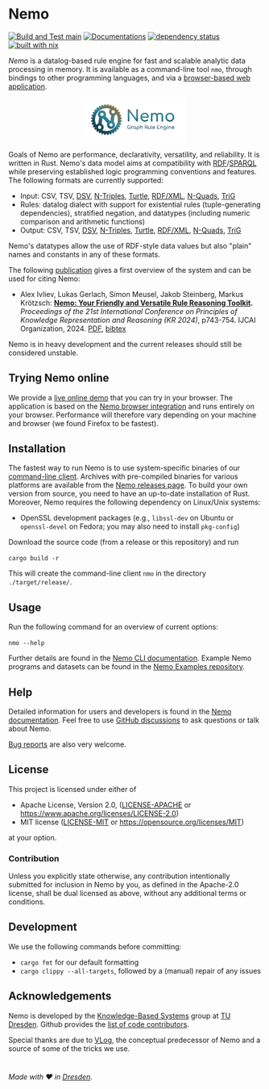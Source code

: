 # Nemo

[![Build and Test main](https://img.shields.io/github/actions/workflow/status/knowsys/nemo/build.yml?branch=main&label=build)](https://github.com/knowsys/nemo/actions/workflows/build.yml)
[![Documentations](https://img.shields.io/github/actions/workflow/status/knowsys/nemo/build.yml?branch=main&label=documentation)](https://knowsys.github.io/nemo-doc)
[![dependency status](https://deps.rs/repo/github/knowsys/nemo/status.svg)](https://deps.rs/repo/github/knowsys/nemo)
[![built with nix](https://img.shields.io/static/v1?logo=nixos&logoColor=white&label=&message=Built%20with%20Nix&color=41439a)](https://builtwithnix.org)

*Nemo* is a datalog-based rule engine for fast and scalable analytic data processing in memory. It is available as a command-line tool ```nmo```,  through bindings to other programming languages, and via a [browser-based web application](https://tools.iccl.inf.tu-dresden.de/nemo/).

<p align="center">
  <picture>
    <source media="(prefers-color-scheme: dark)" srcset="https://raw.githubusercontent.com/knowsys/nemo-doc/main/logo/build/with-text/nemo-logo-rusty-bright.svg">
    <img width="40%" alt="Nemo logo" src="https://raw.githubusercontent.com/knowsys/nemo-doc/main/logo/build/with-text/nemo-logo-rusty.svg">
  </picture>
</p>

Goals of Nemo are performance, declarativity, versatility, and reliability. It is written in Rust. Nemo's data model aims at compatibility with [RDF](https://www.w3.org/TR/rdf11-concepts/)/[SPARQL](https://www.w3.org/TR/sparql11-overview/) while preserving established logic programming conventions and features. The following formats are currently supported:
- Input: CSV, TSV, [DSV](https://en.wikipedia.org/wiki/Delimiter-separated_values), [N-Triples](https://www.w3.org/TR/n-triples/), [Turtle](https://www.w3.org/TR/turtle/), [RDF/XML](https://www.w3.org/TR/rdf-syntax-grammar/), [N-Quads](https://www.w3.org/TR/n-quads/), [TriG](https://www.w3.org/TR/trig/)
- Rules: datalog dialect with support for existential rules (tuple-generating dependencies), stratified negation, and datatypes (including numeric comparison and arithmetic functions)
- Output: CSV, TSV, [DSV](https://en.wikipedia.org/wiki/Delimiter-separated_values), [N-Triples](https://www.w3.org/TR/n-triples/), [Turtle](https://www.w3.org/TR/turtle/), [RDF/XML](https://www.w3.org/TR/rdf-syntax-grammar/), [N-Quads](https://www.w3.org/TR/n-quads/), [TriG](https://www.w3.org/TR/trig/)

Nemo's datatypes allow the use of RDF-style data values but also "plain" names and constants in any of these formats.

The following [publication](https://github.com/knowsys/nemo/wiki/Publications) gives a first overview of the system and can be used for citing Nemo:

* Alex Ivliev, Lukas Gerlach, Simon Meusel, Jakob Steinberg, Markus Krötzsch: **[Nemo: Your Friendly and Versatile Rule Reasoning Toolkit](https://iccl.inf.tu-dresden.de/web/Inproceedings3390).** _Proceedings of the 21st International Conference on Principles of Knowledge Representation and Reasoning (KR 2024)_, p743-754. IJCAI Organization, 2024. <a href="https://iccl.inf.tu-dresden.de/w/images/f/fb/KR-2024-CR.pdf">PDF</a>, <a href="https://iccl.inf.tu-dresden.de/web/Inproceedings3390">bibtex</a>

Nemo is in heavy development and the current releases should still be considered unstable.

## Trying Nemo online

We provide a [live online demo](https://tools.iccl.inf.tu-dresden.de/nemo/) that you can try in your browser.
The application is based on the [Nemo browser integration](https://github.com/knowsys/nemo/wiki/Browser-integration) and runs entirely
on your browser. Performance will therefore vary depending on your machine and browser (we found Firefox to be fastest).

## Installation

The fastest way to run Nemo is to use system-specific binaries of our [command-line client](https://github.com/knowsys/nemo/wiki/Nemo-client).
Archives with pre-compiled binaries for various platforms are available from the
[Nemo releases page](https://github.com/knowsys/nemo/releases).
To build your own version from source, you need to have an up-to-date installation of Rust.
Moreover, Nemo requires the following dependency on Linux/Unix systems:
- OpenSSL development packages (e.g., `libssl-dev` on Ubuntu or `openssl-devel` on Fedora; you may also need to install `pkg-config`)

Download the source code (from a release or this repository) and run

 `cargo build -r`

This will create the command-line client `nmo` in the directory `./target/release/`.

## Usage

Run the following command for an overview of current options:

`nmo --help`

Further details are found in the [Nemo CLI documentation](https://knowsys.github.io/nemo-doc/installation/cli/).
Example Nemo programs and datasets can be found in the [Nemo Examples repository](https://github.com/knowsys/nemo-examples).

## Help

Detailed information for users and developers is found in the [Nemo documentation](https://knowsys.github.io/nemo-doc/).
Feel free to use [GitHub discussions](https://github.com/knowsys/nemo/discussions) to ask questions or talk about Nemo.

[Bug reports](https://github.com/knowsys/nemo/issues) are also very welcome.

## License

This project is licensed under either of

- Apache License, Version 2.0, ([LICENSE-APACHE](LICENSE-APACHE) or
  https://www.apache.org/licenses/LICENSE-2.0)
- MIT license ([LICENSE-MIT](LICENSE-MIT) or
  https://opensource.org/licenses/MIT)

at your option.

### Contribution

Unless you explicitly state otherwise, any contribution intentionally submitted for inclusion in Nemo by you, as defined in the Apache-2.0 license, shall be dual licensed as above, without any additional terms or conditions.

## Development

We use the following commands before committing:
- `cargo fmt` for our default formatting 
- `cargo clippy --all-targets`, followed by a (manual) repair of any issues

## Acknowledgements

Nemo is developed by the [Knowledge-Based Systems](https://kbs.inf.tu-dresden.de/) group at [TU Dresden](https://tu-dresden.de). Github provides the [list of code contributors](https://github.com/knowsys/nemo/graphs/contributors).

Special thanks are due to [VLog](https://github.com/karmaresearch/vlog), the conceptual predecessor of Nemo and a source of some of the tricks we use.

#

*Made with ❤️ in [Dresden](https://www.dresden.de).*
